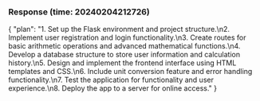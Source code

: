 ### Response (time: 20240204212726)

{
    "plan": "1. Set up the Flask environment and project structure.\n2. Implement user registration and login functionality.\n3. Create routes for basic arithmetic operations and advanced mathematical functions.\n4. Develop a database structure to store user information and calculation history.\n5. Design and implement the frontend interface using HTML templates and CSS.\n6. Include unit conversion feature and error handling functionality.\n7. Test the application for functionality and user experience.\n8. Deploy the app to a server for online access."
}